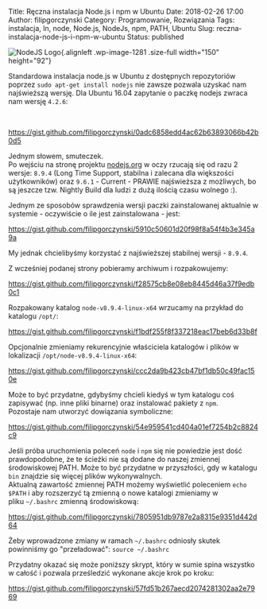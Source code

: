 Title: Ręczna instalacja Node.js i npm w Ubuntu
Date: 2018-02-26 17:00
Author: filipgorczynski
Category: Programowanie, Rozwiązania
Tags: instalacja, ln, node, Node.js, NodeJs, npm, PATH, Ubuntu
Slug: reczna-instalacja-node-js-i-npm-w-ubuntu
Status: published

![NodeJS Logo](https://filipgorczynski.files.wordpress.com/2017/03/nodejs-new-pantone-black-e1489221708700.png){.alignleft .wp-image-1281 .size-full width="150" height="92"}

Standardowa instalacja node.js w Ubuntu z dostępnych repozytoriów poprzez `sudo apt-get install nodejs` nie zawsze pozwala uzyskać nam najświeższą wersję. Dla Ubuntu 16.04 zapytanie o paczkę nodejs zwraca nam wersję `4.2.6`:

 

https://gist.github.com/filipgorczynski/0adc6858edd4ac62b63893066b42b0d5

Jednym słowem, smuteczek.  
Po wejściu na stronę projektu [nodejs.org](https://nodejs.org/en/) w oczy rzucają się od razu 2 wersje: `8.9.4` (Long Time Support, stabilna i zalecana dla większości użytkowników) oraz `9.6.1` - Current - PRAWIE najświeższa z możliwych, bo są jeszcze tzw. Nightly Build dla ludzi z dużą ilością czasu wolnego :).

Jednym ze sposobów sprawdzenia wersji paczki zainstalowanej aktualnie w systemie - oczywiście o ile jest zainstalowana - jest:

https://gist.github.com/filipgorczynski/5910c50601d20f98f8a54f4b3e345a9a

My jednak chcielibyśmy korzystać z najświeższej stabilnej wersji - `8.9.4`.

Z wcześniej podanej strony pobieramy archiwum i rozpakowujemy:

https://gist.github.com/filipgorczynski/f28575cb8e08eb8445d46a37f9edb0c1

Rozpakowany katalog `node-v8.9.4-linux-x64` wrzucamy na przykład do katalogu `/opt/`:

https://gist.github.com/filipgorczynski/f1bdf255f8f337218eac17beb6d33b8f

Opcjonalnie zmieniamy rekurencyjnie właściciela katalogów i plików w lokalizacji `/opt/node-v8.9.4-linux-x64`:

https://gist.github.com/filipgorczynski/ccc2da9b423cb47bf1db50c49fac150e

Może to być przydatne, gdybyśmy chcieli kiedyś w tym katalogu coś zapisywać (np. inne pliki binarne) oraz instalować pakiety z `npm`.  
Pozostaje nam utworzyć dowiązania symboliczne:

https://gist.github.com/filipgorczynski/54e959541cd404a01ef7254b2c8824c9

Jeśli próba uruchomienia poleceń `node` i `npm` się nie powiedzie jest dość prawdopodobne, że te ścieżki nie są dodane do naszej zmiennej środowiskowej PATH. Może to być przydatne w przyszłości, gdy w katalogu `bin` znajdzie się więcej plików wykonywalnych.  
Aktualną zawartość zmiennej PATH możemy wyświetlić poleceniem `echo $PATH` i aby rozszerzyć tą zmienną o nowe katalogi zmieniamy w pliku `~/.bashrc` zmienną środowiskową:

https://gist.github.com/filipgorczynski/7805951db9787e2a8315e9351d442d64

Żeby wprowadzone zmiany w ramach `~/.bashrc` odniosły skutek powinniśmy go "przeładować": `source ~/.bashrc`

Przydatny okazać się może poniższy skrypt, który w sumie spina wszystko w całość i pozwala prześledzić wykonane akcje krok po kroku:

https://gist.github.com/filipgorczynski/57fd51b267aecd2074281302aa2e7969
